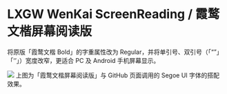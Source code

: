 # LXGW WenKai ScreenReading / 霞鹜文楷屏幕阅读版
将原版「霞鹜文楷 Bold」的字重属性改为 Regular，并将单引号、双引号（「“”」「‘’」）宽度改窄，更适合 PC 及 Android 手机屏幕显示。

![](https://s3.bmp.ovh/imgs/2021/09/0e67c7a9da44fe4f.png)
上图为「霞鹜文楷屏幕阅读版」与 GitHub 页面调用的 Segoe UI 字体的搭配效果。

